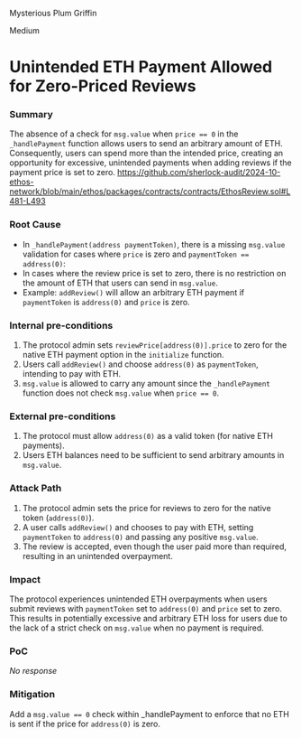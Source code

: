 Mysterious Plum Griffin

Medium

# Unintended ETH Payment Allowed for Zero-Priced Reviews

### Summary

The absence of a check for `msg.value` when `price == 0` in the `_handlePayment` function allows users to send an arbitrary amount of ETH. Consequently, users can spend more than the intended price, creating an opportunity for excessive, unintended payments when adding reviews if the payment price is set to zero.
https://github.com/sherlock-audit/2024-10-ethos-network/blob/main/ethos/packages/contracts/contracts/EthosReview.sol#L481-L493

### Root Cause

- In `_handlePayment(address paymentToken)`, there is a missing `msg.value` validation for cases where `price` is zero and `paymentToken == address(0)`:
- In cases where the review price is set to zero, there is no restriction on the amount of ETH that users can send in `msg.value`.
- Example: `addReview()` will allow an arbitrary ETH payment if `paymentToken` is `address(0)` and `price` is zero.

### Internal pre-conditions

1. The protocol admin sets `reviewPrice[address(0)].price` to zero for the native ETH payment option in the `initialize` function.
2. Users call `addReview()` and choose `address(0)` as `paymentToken`, intending to pay with ETH.
3. `msg.value` is allowed to carry any amount since the `_handlePayment` function does not check `msg.value` when `price == 0`.

### External pre-conditions

1. The protocol must allow `address(0)` as a valid token (for native ETH payments).
2. Users ETH balances need to be sufficient to send arbitrary amounts in `msg.value`.

### Attack Path

1. The protocol admin sets the price for reviews to zero for the native token (`address(0)`).
2. A user calls `addReview()` and chooses to pay with ETH, setting `paymentToken` to `address(0)` and passing any positive `msg.value`.
3. The review is accepted, even though the user paid more than required, resulting in an unintended overpayment.

### Impact

The protocol experiences unintended ETH overpayments when users submit reviews with `paymentToken` set to `address(0)` and `price` set to zero. This results in potentially excessive and arbitrary ETH loss for users due to the lack of a strict check on `msg.value` when no payment is required.

### PoC

_No response_

### Mitigation

Add a `msg.value == 0` check within _handlePayment to enforce that no ETH is sent if the price for `address(0)` is zero.